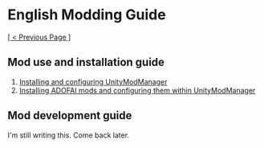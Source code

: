 # English Modding Guide
<ins>[[ < Previous Page ]](../README.md)</ins>

## Mod use and installation guide
1. [Installing and configuring UnityModManager](./use-1.md)
2. [Installing ADOFAI mods and configuring them within UnityModManager](./use-2.md)

## Mod development guide
I'm still writing this. Come back later.